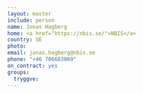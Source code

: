 ```yaml
---
layout: master
include: person
name: Jonas Hagberg
home: <a href="https://nbis.se/">NBIS</a>
country: SE
photo:
email: jonas.hagberg@nbis.se
phone: "+46 706683869"
on_contract: yes
groups:
  tryggve:
---
```

